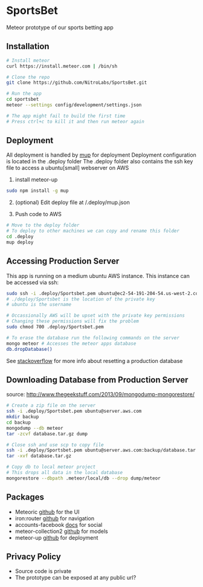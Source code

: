 SportsBet
==========
Meteor prototype of our sports betting app

Installation
--------------
```sh
# Install meteor
curl https://install.meteor.com | /bin/sh

# Clone the repo
git clone https://github.com/NitroLabs/SportsBet.git

# Run the app
cd sportsbet
meteor --settings config/development/settings.json

# The app might fail to build the first time
# Press ctrl+c to kill it and then run meteor again
```

Deployment
--------------
All deployment is handled by [mup](https://github.com/arunoda/meteor-up) for deployment
Deployment configuration is located in the .deploy folder
The .deploy folder also contains the ssh key file to access a ubuntu[small] webserver on AWS

1) install meteor-up
```sh
sudo npm install -g mup
```
2) (optional) Edit deploy file at /.deploy/mup.json

3) Push code to AWS
```sh
# Move to the deploy folder
# To deploy to other machines we can copy and rename this folder
cd .deploy 
mup deploy
```

Accessing Production Server
---------------------------
This app is running on a medium ubuntu AWS instance. This instance can be
accessed via ssh:
```sh
sudo ssh -i .deploy/Sportsbet.pem ubuntu@ec2-54-191-204-54.us-west-2.compute.amazonaws.com
# ./deploy/Sportsbet is the location of the private key
# ubuntu is the username

# Occassionally AWS will be upset with the private key permissions
# Changing these permissions will fix the problem
sudo chmod 700 .deploy/Sportsbet.pem

# To erase the database run the following commands on the server
mongo meteor # Accesses the meteor apps database
db.dropDatabase()
```
See [stackoverflow](http://stackoverflow.com/questions/24372992/how-to-reset-a-meteor-project-thats-been-deployed-with-meteor-up)
for more info about resetting a production database


Downloading Database from Production Server
---------------------------------
source: http://www.thegeekstuff.com/2013/09/mongodump-mongorestore/
```sh
# Create a zip file on the server
ssh -i .deploy/Sportsbet.pem ubuntu@server.aws.com
mkdir backup
cd backup
mongodump --db meteor
tar -zcvf database.tar.gz dump

# Close ssh and use scp to copy file
ssh -i .deploy/Sportsbet.pem ubuntu@server.aws.com:backup/database.tar.gz .
tar -xvf database.tar.gz

# Copy db to local meteor project
# This drops all data in the local database
mongorestore --dbpath .meteor/local/db --drop dump/meteor
```


Packages
--------
* Meteoric [github](https://github.com/meteoric/meteor-ionic) for the UI
* iron:router [github](https://github.com/EventedMind/iron-router) for navigation
* accounts-facebook [docs](http://docs.meteor.com/#/full/accounts_api) for social
* meteor-collection2 [github](https://github.com/aldeed/meteor-collection2) for models
* meteor-up [github](https://github.com/arunoda/meteor-up) for deployment

 
Privacy Policy
--------------
* Source code is private
* The prototype can be exposed at any public url?
